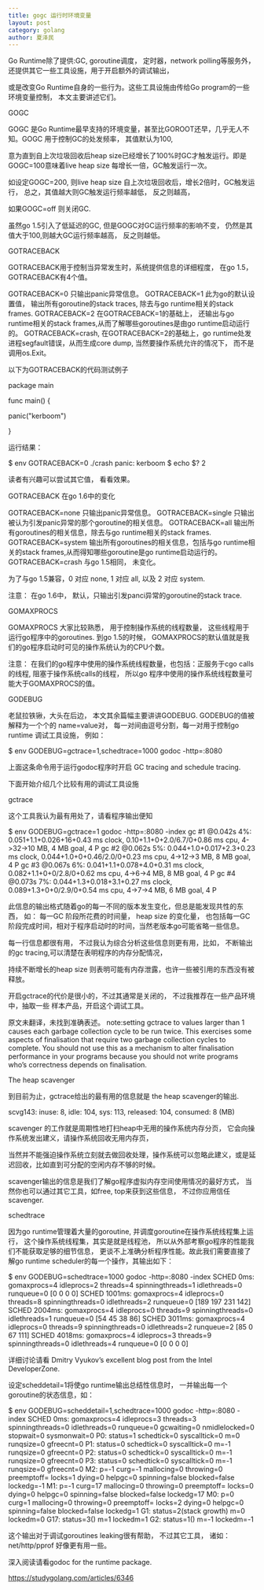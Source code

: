 ```yaml
---
title: gogc 运行时环境变量
layout: post
category: golang
author: 夏泽民
---
```

Go Runtime除了提供:GC, goroutine调度， 定时器，network polling等服务外， 还提供其它一些工具设施，用于开启额外的调试输出， 

或是改变Go Runtime自身的一些行为。这些工具设施由传给Go program的一些环境变量控制， 本文主要讲述它们。


GOGC


GOGC 是Go Runtime最早支持的环境变量，甚至比GOROOT还早，几乎无人不知。GOGC 用于控制GC的处发频率， 其值默认为100, 

意为直到自上次垃圾回收后heap size已经增长了100%时GC才触发运行。即是GOGC=100意味着live heap size 每增长一倍，GC触发运行一次。

如设定GOGC=200, 则live heap size 自上次垃圾回收后，增长2倍时，GC触发运行， 总之，其值越大则GC触发运行频率越低， 反之则越高，

 如果GOGC=off 则关闭GC.


虽然go 1.5引入了低延迟的GC, 但是GOGC对GC运行频率的影响不变， 仍然是其值大于100,则越大GC运行频率越高，
反之则越低。
<!-- more -->
GOTRACEBACK


GOTRACEBACK用于控制当异常发生时，系统提供信息的详细程度， 在go 1.5， GOTRACEBACK有4个值。


GOTRACEBACK=0 只输出panic异常信息。
GOTRACEBACK=1 此为go的默认设置值， 输出所有goroutine的stack traces, 除去与go runtime相关的stack frames.
GOTRACEBACK=2 在GOTRACEBACK=1的基础上， 还输出与go runtime相关的stack frames,从而了解哪些goroutines是由go runtime启动运行的。
GOTRACEBACK=crash, 在GOTRACEBACK=2的基础上，go runtime处发进程segfault错误，从而生成core dump, 当然要操作系统允许的情况下， 而不是调用os.Exit。


以下为GOTRACEBACK的代码测试例子


package main


func main() {


panic("kerboom")

}


运行结果：


$ env GOTRACEBACK=0 ./crash 
panic: kerboom
$ echo $?
2


读者有兴趣可以尝试其它值， 看看效果。


GOTRACEBACK 在go 1.6中的变化


GOTRACEBACK=none 只输出panic异常信息。
GOTRACEBACK=single 只输出被认为引发panic异常的那个goroutine的相关信息。
GOTRACEBACK=all 输出所有goroutines的相关信息，除去与go runtime相关的stack frames.
GOTRACEBACK=system 输出所有goroutines的相关信息，包括与go runtime相关的stack frames,从而得知哪些goroutine是go runtime启动运行的。
GOTRACEBACK=crash 与go 1.5相同， 未变化。


为了与go 1.5兼容，0 对应 none, 1 对应 all, 以及 2 对应 system.


注意： 在go 1.6中， 默认，只输出引发panci异常的goroutine的stack trace.


GOMAXPROCS


GOMAXPROCS 大家比较熟悉， 用于控制操作系统的线程数量， 这些线程用于运行go程序中的goroutines.
到go 1.5的时候， GOMAXPROCS的默认值就是我们的go程序启动时可见的操作系统认为的CPU个数。


注意： 在我们的go程序中使用的操作系统线程数量，也包括：正服务于cgo calls的线程, 阻塞于操作系统calls的线程，
所以go 程序中使用的操作系统线程数量可能大于GOMAXPROCS的值。


GODEBUG


老鼠拉铁锹，大头在后边， 本文其余篇幅主要讲讲GODEBUG. GODEBUG的值被解释为一个个的
name=value对， 每一对间由逗号分割，每一对用于控制go runtime 调试工具设施， 例如：


$ env GODEBUG=gctrace=1,schedtrace=1000 godoc -http=:8080


上面这条命令用于运行godoc程序时开启 GC tracing and schedule tracing.


下面开始介绍几个比较有用的调试工具设施


gctrace


这个工具我认为最有用处了，请看程序输出便知


$ env GODEBUG=gctrace=1 godoc -http=:8080 -index
gc #1 @0.042s 4%: 0.051+1.1+0.026+16+0.43 ms clock, 0.10+1.1+0+2.0/6.7/0+0.86 ms cpu, 4->32->10 MB, 4 MB goal, 4 P
gc #2 @0.062s 5%: 0.044+1.0+0.017+2.3+0.23 ms clock, 0.044+1.0+0+0.46/2.0/0+0.23 ms cpu, 4->12->3 MB, 8 MB goal, 4 P
gc #3 @0.067s 6%: 0.041+1.1+0.078+4.0+0.31 ms clock, 0.082+1.1+0+0/2.8/0+0.62 ms cpu, 4->6->4 MB, 8 MB goal, 4 P
gc #4 @0.073s 7%: 0.044+1.3+0.018+3.1+0.27 ms clock, 0.089+1.3+0+0/2.9/0+0.54 ms cpu, 4->7->4 MB, 6 MB goal, 4 P


此信息的输出格式随着go的每一不同的版本发生变化，但总是能发现共性的东西， 如： 每一GC 阶段所花费的时间量， heap size 的变化量， 
也包括每一GC阶段完成时间，相对于程序启动时的时间，当然老版本go可能省略一些信息。


每一行信息都很有用， 不过我认为综合分析这些信息则更有用，比如， 不断输出的gc tracing,可以清楚在表明程序的内存分配情况， 

持续不断增长的heap size 则表明可能有内存泄露，也许一些被引用的东西没有被释放。



开启gctrace的代价是很小的，不过其通常是关闭的， 不过我推荐在一些产品环境中，抽取一些
样本产品，开启这个调试工具。


原文未翻译，未找到准确表述。
note:setting gctrace to values larger than 1 causes each garbage collection cycle to be run twice.
 This exercises some aspects of finalisation that require two garbage collection cycles to complete. 
 You should not use this as a mechanism to alter finalisation performance in your programs because you should not write programs who’s correctness depends on finalisation.


The heap scavenger


到目前为止，gctrace给出的最有用的信息就是 the heap scavenger的输出.


scvg143: inuse: 8, idle: 104, sys: 113, released: 104, consumed: 8 (MB)


scavenger 的工作就是周期性地打扫heap中无用的操作系统内存分页， 它会向操作系统发出建义，请操作系统回收无用内存页，

当然并不能强迫操作系统立刻就去做回收处理，操作系统可以忽略此建义，或是延迟回收，比如直到可分配的空闲内存不够的时候。



scavenger输出的信息是我们了解go程序虚拟内存空间使用情况的最好方式， 当然你也可以通过其它工具，如free, top来获到这些信息，
不过你应用信任scavenger.


schedtrace


因为go runtime管理着大量的goroutine, 并调度goroutine在操作系统线程集上运行，
这个操作系统线程集，其实是就是线程池， 所以从外部考察go程序的性能我们不能获取足够的细节信息，
更谈不上准确分析程序性能。故此我们需要直接了解go runtime scheduler的每一个操作，其输出如下：


$ env GODEBUG=schedtrace=1000 godoc -http=:8080 -index
SCHED 0ms: gomaxprocs=4 idleprocs=2 threads=4 spinningthreads=1 idlethreads=0 runqueue=0 [0 0 0 0]
SCHED 1001ms: gomaxprocs=4 idleprocs=0 threads=8 spinningthreads=0 idlethreads=2 runqueue=0 [189 197 231 142]
SCHED 2004ms: gomaxprocs=4 idleprocs=0 threads=9 spinningthreads=0 idlethreads=1 runqueue=0 [54 45 38 86]
SCHED 3011ms: gomaxprocs=4 idleprocs=0 threads=9 spinningthreads=0 idlethreads=2 runqueue=2 [85 0 67 111]
SCHED 4018ms: gomaxprocs=4 idleprocs=3 threads=9 spinningthreads=0 idlethreads=4 runqueue=0 [0 0 0 0]


详细讨论请看 Dmitry Vyukov’s excellent blog post from the Intel DeveloperZone.


设定scheddetail=1将使go runtime输出总结性信息时， 一并输出每一个goroutine的状态信息，如：


$ env GODEBUG=scheddetail=1,schedtrace=1000 godoc -http=:8080 -index
SCHED 0ms: gomaxprocs=4 idleprocs=3 threads=3 spinningthreads=0 idlethreads=0 runqueue=0 gcwaiting=0 nmidlelocked=0 stopwait=0 sysmonwait=0
  P0: status=1 schedtick=0 syscalltick=0 m=0 runqsize=0 gfreecnt=0
  P1: status=0 schedtick=0 syscalltick=0 m=-1 runqsize=0 gfreecnt=0
  P2: status=0 schedtick=0 syscalltick=0 m=-1 runqsize=0 gfreecnt=0
  P3: status=0 schedtick=0 syscalltick=0 m=-1 runqsize=0 gfreecnt=0
  M2: p=-1 curg=-1 mallocing=0 throwing=0 preemptoff= locks=1 dying=0 helpgc=0 spinning=false blocked=false lockedg=-1
  M1: p=-1 curg=17 mallocing=0 throwing=0 preemptoff= locks=0 dying=0 helpgc=0 spinning=false blocked=false lockedg=17
  M0: p=0 curg=1 mallocing=0 throwing=0 preemptoff= locks=2 dying=0 helpgc=0 spinning=false blocked=false lockedg=1
  G1: status=2(stack growth) m=0 lockedm=0
  G17: status=3() m=1 lockedm=1
  G2: status=1() m=-1 lockedm=-1
  
 这个输出对于调试goroutines leaking很有帮助， 不过其它工具， 诸如：net/http/pprof 
 好像更有用一些。
 
 深入阅读请看godoc for the runtime package.
 
 https://studygolang.com/articles/6346